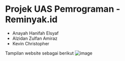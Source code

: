 # Projek UAS Pemrograman - Reminyak.id

- Anayah Hanifah Elsyaf
- Alzidan Zulfan Amiraz
- Kevin Christopher

Tampilan website sebagai berikut
![image](https://user-images.githubusercontent.com/71371234/146493652-4f348964-049b-4f20-a6c5-f7a77c9d3c60.png)

